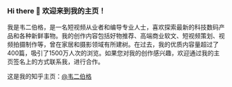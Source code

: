 ### Hi there 👋 欢迎来到我的主页！

我是韦二伯格，是一名短视频从业者和编导专业人士，喜欢探索最新的科技数码产品和各种新鲜事物。我的创作内容包括好物推荐、高端商业软文、短视频策划、视频拍摄制作等，曾在家居和摄影领域有所建树。在过去，我的优质内容量超过了400篇，吸引了1500万人次的浏览。如果您对我的创作感兴趣，欢迎通过我的主页签名上的方式联系我，进行合作。

这是我的知乎主页：[@韦二伯格](https://www.zhihu.com/people/wei-shi-bo)

<!--
**weierboge/weierboge** is a ✨ _special_ ✨ repository because its `README.md` (this file) appears on your GitHub profile.

Here are some ideas to get you started:

- 🔭 I’m currently working on ...
- 🌱 I’m currently learning ...
- 
- 🤔 I’m looking for help with ...
- 💬 Ask me about ...
- 📫 How to reach me: ...
- 😄 Pronouns: ...
- ⚡ Fun fact: ...
-->
